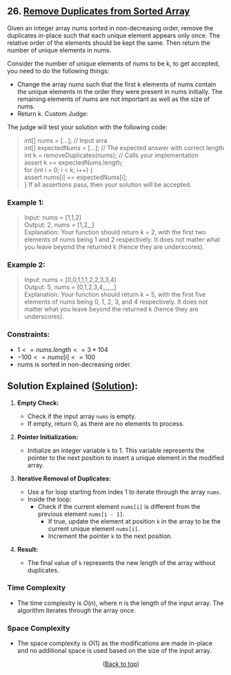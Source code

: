 <div id="top"></div>

## 26. [Remove Duplicates from Sorted Array](https://leetcode.com/problems/remove-duplicates-from-sorted-array/)

Given an integer array nums sorted in non-decreasing order, remove the duplicates in-place such that each unique element appears only once. The relative order of the elements should be kept the same. Then return the number of unique elements in nums.

Consider the number of unique elements of nums to be k, to get accepted, you need to do the following things:

- Change the array nums such that the first k elements of nums contain the unique elements in the order they were present in nums initially. The remaining elements of nums are not important as well as the size of nums.
- Return k.
Custom Judge:

The judge will test your solution with the following code:

> int[] nums = [...]; // Input arra <br/>
> int[] expectedNums = [...]; // The expected answer with correct length<br/>
> int k = removeDuplicates(nums); // Calls your implementation<br/>
> assert k == expectedNums.length;<br/>
> for (int i = 0; i < k; i++) {<br/>
>    assert nums[i] == expectedNums[i];<br/>
> }
If all assertions pass, then your solution will be accepted.

 

### Example 1:

> Input: nums = [1,1,2] <br/>
> Output: 2, nums = [1,2,_] <br/>
> Explanation: Your function should return k = 2, with the first two elements of nums being 1 and 2 respectively.
It does not matter what you leave beyond the returned k (hence they are underscores).
### Example 2:

> Input: nums = [0,0,1,1,1,2,2,3,3,4] <br/>
> Output: 5, nums = [0,1,2,3,4,_,_,_,_,_] <br/>
> Explanation: Your function should return k = 5, with the first five elements of nums being 0, 1, 2, 3, and 4 respectively.
It does not matter what you leave beyond the returned k (hence they are underscores).
 

### Constraints:

- $1 <= nums.length <= 3 * 104$
- $-100 <= nums[i] <= 100$
- nums is sorted in non-decreasing order.

## Solution Explained ([Solution](main.cpp)):
1. **Empty Check:**
   - Check if the input array `nums` is empty.
   - If empty, return 0, as there are no elements to process.

2. **Pointer Initialization:**
   - Initialize an integer variable `k` to 1. This variable represents the pointer to the next position to insert a unique element in the modified array.

3. **Iterative Removal of Duplicates:**
   - Use a for loop starting from index 1 to iterate through the array `nums`.
   - Inside the loop:
      - Check if the current element `nums[i]` is different from the previous element `nums[i - 1]`.
         - If true, update the element at position `k` in the array to be the current unique element `nums[i]`.
         - Increment the pointer `k` to the next position.

4. **Result:**
   - The final value of `k` represents the new length of the array without duplicates.

### Time Complexity
- The time complexity is $O(n)$, where n is the length of the input array. The algorithm iterates through the array once.

### Space Complexity
- The space complexity is $O(1)$ as the modifications are made in-place and no additional space is used based on the size of the input array.
  <p align="center">(<a href="#top">Back to top</a>)</p>
